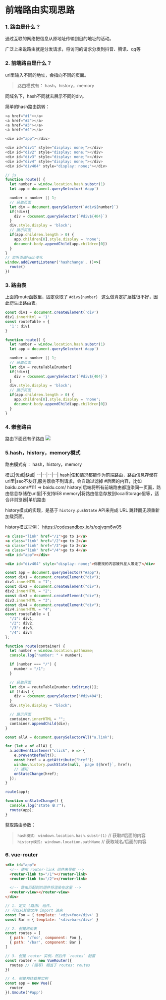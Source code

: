# 前端路由实现思路

### 1. 路由是什么？
通过互联的网络把信息从原地址传输到目的地址的活动。

广泛上来说路由就是分发请求，将访问的请求分发到抖音、腾讯、qq等


### 2. 前端路由是什么？
url里输入不同的地址，会指向不同的页面。
> 路由模式有： hash，history，memory

同域名下，hash不同就去展示不同的div。

简单的hash路由跳转：
```js
<a href="#1"></a>
<a href="#2"></a>
<a href="#3"></a>
<a href="#4"></a>

<div id="app"></div>

<div id="div1" style="display: none;"></div>
<div id="div2" style="display: none;"></div>
<div id="div3" style="display: none;"></div>
<div id="div4" style="display: none;"></div>
<div id="div404" style="display: none;"></div>

// js
function route() {
  let number = window.location.hash.substr(1)
  let app = document.querySelector('#app')

  number = number || 1;
  // 获取页面
  let div = document.querySelector(`#div${number}`)
  if(!div){
    div = document.querySelector(`#div${404}`)
  }
  div.style.display = 'block';
  // 展示页面
  if(app.children.length > 0) {
    app.children[0].style.display = 'none';
    document.body.appendChild(app.children[0])
  }
}
// 监听页面hash变化
window.addEventListener('hashchange', ()=>{
  route()
})
```


### 3. 路由表
上面的route函数里，固定获取了 `#div${number} ` 这么做肯定扩展性很不好，因此衍生出路由表。
```js
const div1 = document.createElement('div')
div1.innerHtml = '1'
const routeTable = {
  '1': div1
}

function route() {
  let number = window.location.hash.substr(1)
  let app = document.querySelector('#app')

  number = number || 1;
  // 获取页面
  let div = routeTable[number]
  if(!div){
    div = document.querySelector(`#div${404}`)
  }
  div.style.display = 'block';
  // 展示页面
  if(app.children.length > 0) {
    app.children[0].style.display = 'none';
    document.body.appendChild(app.children[0])
  }
}
```

### 4. 嵌套路由
路由下面还有子路由
![](./1嵌套路由.png)

### 5.hash，history，memory模式

路由模式有： hash，history，memory

模式|优点|缺点|
--|--|--|--|
hash|任和情况都能作为前端路由，路由信息存储在url里|seo不友好,服务器收不到请求，会自动过滤掉 #后面的内容，比如 baidu.com/#111 => baidu.com/
history|后端将所有前端路由都渲染同一页面，路由信息存储在url里|不支持IE8
memory|将路由信息存放到localStorage里等，适合非浏览器|单机路由

history模式的实现，是基于 `history.pushState` API来完成 URL 跳转而无须重新加载页面。

history模式举例：
https://codesandbox.io/s/oqjvqm6w05
```html
<a class="link" href="/1">go to 1</a> 
<a class="link" href="/2">go to 2</a>
<a class="link" href="/3">go to 3</a> 
<a class="link" href="/4">go to 4</a>
<div id="app"></div>

<div id="div404" style="display: none;">你要找的内容被外星人带走了</div>
```
```js
const app = document.querySelector("#app");
const div1 = document.createElement("div");
div1.innerHTML = "1";
const div2 = document.createElement("div");
div2.innerHTML = "2";
const div3 = document.createElement("div");
div3.innerHTML = "3";
const div4 = document.createElement("div");
div4.innerHTML = "4";
const routeTable = {
  "/1": div1,
  "/2": div2,
  "/3": div3,
  "/4": div4
};

function route(container) {
  let number = window.location.pathname;
  console.log("number: " + number);

  if (number === "/") {
    number = "/1";
  }

  // 获取界面
  let div = routeTable[number.toString()];
  if (!div) {
    div = document.querySelector("#div404");
  }
  div.style.display = "block";

  // 展示界面
  container.innerHTML = "";
  container.appendChild(div);
}

const allA = document.querySelectorAll("a.link");

for (let a of allA) {
  a.addEventListener("click", e => {
    e.preventDefault();
    const href = a.getAttribute("href");
    window.history.pushState(null, `page ${href}`, href);
    // 通知
    onStateChange(href);
  });
}

route(app);

function onStateChange() {
  console.log("state 变了");
  route(app);
}
```

获取路由参数：
> `hash模式: windown.location.hash.substr(1)`  // 获取#后面的内容
> `history模式: windown.location.pathName`     // 获取域名/后面的内容

### 6. vue-router
```html
<div id="app">
  <!-- 使用 router-link 组件来导航 -->
  <router-link to="/1"></router-link>
  <router-link to="/2"></router-link>

  <!-- 路由匹配到的组件将渲染在这里 -->
  <router-view></router-view>
</div>
```

```js
// 1. 定义 (路由) 组件。
// 可以从其他文件 import 进来
const Foo = { template: '<div>foo</div>' }
const Bar = { template: '<div>bar</div>' }

// 2. 创建路由表
const routes = [
  { path: '/foo', component: Foo },
  { path: '/bar', component: Bar }
]

// 3. 创建 router 实例，然后传 `routes` 配置
const router = new VueRouter({
  routes // (缩写) 相当于 routes: routes
})

// 4. 创建和挂载根实例
const app = new Vue({
  router
}).$moute('#app')
```